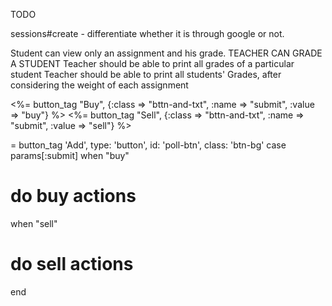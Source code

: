 TODO

sessions#create - differentiate whether it is through google or not.

Student can view only an assignment and his grade.
TEACHER CAN GRADE A STUDENT
Teacher should be able to print all grades of a particular student
Teacher should be able to print all students' Grades, after considering the weight of each assignment


<%= button_tag "Buy", {:class => "bttn-and-txt", :name => "submit", :value => "buy"} %>
<%= button_tag "Sell", {:class => "bttn-and-txt", :name => "submit", :value => "sell"} %>

= button_tag 'Add', type: 'button', id: 'poll-btn', class: 'btn-bg'
case params[:submit]
when "buy"
  # do buy actions
when "sell"
  # do sell actions
end
